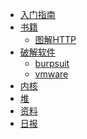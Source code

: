 <!-- docs/_sidebar.md -->

* [入门指南](rumen)
* [书籍](books/books) 
   * [图解HTTP](books/http)
* [破解软件](pojie/jieshao)
   * [burpsuit](pojie/burpsuit)
   * [vmware](pojie/vmware)
* [内核]()
* [堆]()  
* [资料]()  
* [日报]()  
